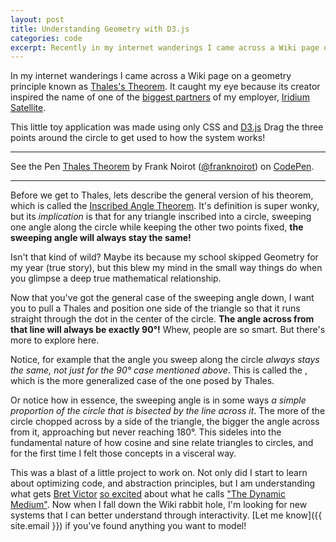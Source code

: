 ```yaml
---
layout: post
title: Understanding Geometry with D3.js
categories: code
excerpt: Recently in my internet wanderings I came across a Wiki page on a geometry principle known as Thales's Theorem.
---
```


In my internet wanderings I came across a Wiki page on a geometry principle known as [Thales's Theorem](https://en.wikipedia.org/wiki/Thales%27s_theorem). It caught my eye because its creator inspired the name of one of the [biggest partners](https://www.thalesgroup.com/en) of my employer, [Iridium Satellite](https://iridium.com).

This little toy application was made using only CSS and [D3.js](http://d3js.org/) Drag the three points around the circle to get used to how the system works!

---

<p data-height="600" data-theme-id="0" data-slug-hash="BqxzRv" data-default-tab="result" data-user="franknoirot" data-pen-title="Thales Theorem" class="codepen">See the Pen <a href="https://codepen.io/franknoirot/pen/BqxzRv/">Thales Theorem</a> by Frank Noirot (<a href="https://codepen.io/franknoirot">@franknoirot</a>) on <a href="https://codepen.io">CodePen</a>.</p>
<script async src="https://static.codepen.io/assets/embed/ei.js"></script>

---

Before we get to Thales, lets describe the general version of his theorem, which is called the [Inscribed Angle Theorem](https://en.wikipedia.org/wiki/Inscribed_angle_theorem). It's definition is super wonky, but its _implication_ is that for any triangle inscribed into a circle, sweeping one angle along the circle while keeping the other two points fixed, __the sweeping angle will always stay the same!__

Isn't that kind of wild? Maybe its because my school skipped Geometry for my year (true story), but this blew my mind in the small way things do when you glimpse a deep true mathematical relationship.

Now that you've got the general case of the sweeping angle down, I want you to pull a Thales and position one side of the triangle so that it runs straight through the dot in the center of the circle. __The angle across from that line will always be exactly 90&deg;!__ Whew, people are so smart. But there's more to explore here.

Notice, for example that the angle you sweep along the circle _always stays the same, not just for the 90&deg; case mentioned above_. This is called the , which is the more generalized case of the one posed by Thales.

Or notice how in essence, the sweeping angle is in some ways _a simple proportion of the circle that is bisected by the line across it_. The more of the circle chopped across by a side of the triangle, the bigger the angle across from it, approaching but never reaching 180&deg;. This sideles into the fundamental nature of how cosine and sine relate triangles to circles, and for the first time I felt those concepts in a visceral way.

This was a blast of a little project to work on. Not only did I start to learn about optimizing code, and abstraction principles, but I am understanding what gets [Bret Victor](http://worrydream.com/LadderOfAbstraction/) [so excited](https://dynamicland.org/) about what he calls ["The Dynamic Medium"](http://worrydream.com/#!/MediaForThinkingTheUnthinkable). Now when I fall down the Wiki rabbit hole, I'm looking for new systems that I can better understand through interactivity. [Let me know]({{ site.email }}) if you've found anything you want to model!
